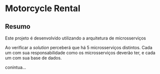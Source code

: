 Motorcycle Rental
=================

Resumo
---------

Este projeto é desenvolvido utilizando a arquitetura de microsserviços

Ao verificar a *solution* perceberá que há 5 microsserviços distintos.
Cada um com sua responsabilidade como os microsserviços deverão ter, e cada um com sua base de dados.

conintua...


